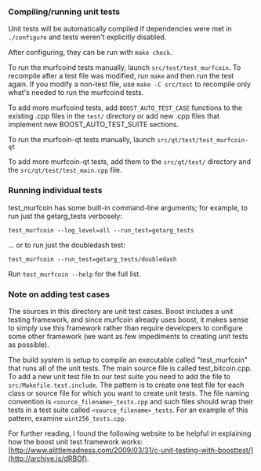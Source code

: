 ### Compiling/running unit tests

Unit tests will be automatically compiled if dependencies were met in `./configure`
and tests weren't explicitly disabled.

After configuring, they can be run with `make check`.

To run the murfcoind tests manually, launch `src/test/test_murfcoin`. To recompile
after a test file was modified, run `make` and then run the test again. If you
modify a non-test file, use `make -C src/test` to recompile only what's needed
to run the murfcoind tests.

To add more murfcoind tests, add `BOOST_AUTO_TEST_CASE` functions to the existing
.cpp files in the `test/` directory or add new .cpp files that
implement new BOOST_AUTO_TEST_SUITE sections.

To run the murfcoin-qt tests manually, launch `src/qt/test/test_murfcoin-qt`

To add more murfcoin-qt tests, add them to the `src/qt/test/` directory and
the `src/qt/test/test_main.cpp` file.

### Running individual tests

test_murfcoin has some built-in command-line arguments; for
example, to run just the getarg_tests verbosely:

    test_murfcoin --log_level=all --run_test=getarg_tests

... or to run just the doubledash test:

    test_murfcoin --run_test=getarg_tests/doubledash

Run `test_murfcoin --help` for the full list.

### Note on adding test cases

The sources in this directory are unit test cases.  Boost includes a
unit testing framework, and since murfcoin already uses boost, it makes
sense to simply use this framework rather than require developers to
configure some other framework (we want as few impediments to creating
unit tests as possible).

The build system is setup to compile an executable called "test_murfcoin"
that runs all of the unit tests.  The main source file is called
test_bitcoin.cpp. To add a new unit test file to our test suite you need
to add the file to `src/Makefile.test.include`. The pattern is to create
one test file for each class or source file for which you want to create
unit tests.  The file naming convention is `<source_filename>_tests.cpp`
and such files should wrap their tests in a test suite
called `<source_filename>_tests`. For an example of this pattern,
examine `uint256_tests.cpp`.

For further reading, I found the following website to be helpful in
explaining how the boost unit test framework works:
[http://www.alittlemadness.com/2009/03/31/c-unit-testing-with-boosttest/](http://archive.is/dRBGf).
